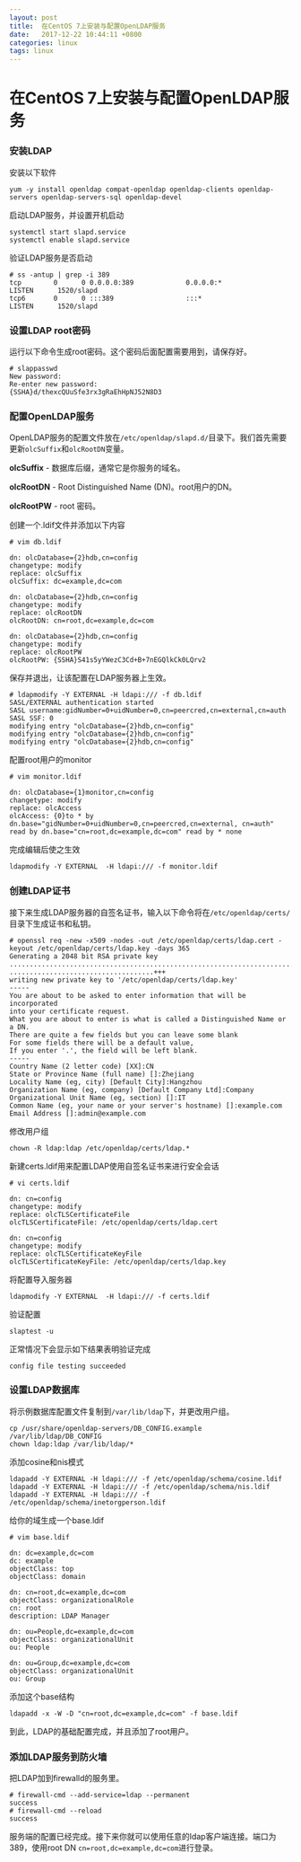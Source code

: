 ```yaml
---
layout: post
title:  在CentOS 7上安装与配置OpenLDAP服务
date:   2017-12-22 10:44:11 +0800
categories: linux
tags: linux
---
```

# 在CentOS 7上安装与配置OpenLDAP服务
    
### 安装LDAP
安装以下软件

    yum -y install openldap compat-openldap openldap-clients openldap-servers openldap-servers-sql openldap-devel
    
启动LDAP服务，并设置开机启动

    systemctl start slapd.service
    systemctl enable slapd.service
    
验证LDAP服务是否启动

    # ss -antup | grep -i 389
    tcp        0      0 0.0.0.0:389             0.0.0.0:*               LISTEN      1520/slapd          
    tcp6       0      0 :::389                  :::*                    LISTEN      1520/slapd

### 设置LDAP root密码
运行以下命令生成root密码。这个密码后面配置需要用到，请保存好。

    # slappasswd
    New password: 
    Re-enter new password: 
    {SSHA}d/thexcQUuSfe3rx3gRaEhHpNJ52N8D3
    
### 配置OpenLDAP服务
OpenLDAP服务的配置文件放在`/etc/openldap/slapd.d/`目录下。我们首先需要更新`olcSuffix`和`olcRootDN`变量。

**olcSuffix** - 数据库后缀，通常它是你服务的域名。

**olcRootDN** - Root Distinguished Name (DN)。root用户的DN。

**olcRootPW** - root 密码。

创建一个.ldif文件并添加以下内容
    
    # vim db.ldif

    dn: olcDatabase={2}hdb,cn=config
    changetype: modify
    replace: olcSuffix
    olcSuffix: dc=example,dc=com
    
    dn: olcDatabase={2}hdb,cn=config
    changetype: modify
    replace: olcRootDN
    olcRootDN: cn=root,dc=example,dc=com

    dn: olcDatabase={2}hdb,cn=config
    changetype: modify
    replace: olcRootPW
    olcRootPW: {SSHA}S41s5yYWezC3Cd+B+7nEGQlkCk0LQrv2

保存并退出，让该配置在LDAP服务器上生效。

    # ldapmodify -Y EXTERNAL -H ldapi:/// -f db.ldif
    SASL/EXTERNAL authentication started
    SASL username:gidNumber=0+uidNumber=0,cn=peercred,cn=external,cn=auth
    SASL SSF: 0
    modifying entry "olcDatabase={2}hdb,cn=config"
    modifying entry "olcDatabase={2}hdb,cn=config"
    modifying entry "olcDatabase={2}hdb,cn=config"
    
配置root用户的monitor
    
    # vim monitor.ldif
    
    dn: olcDatabase={1}monitor,cn=config
    changetype: modify
    replace: olcAccess
    olcAccess: {0}to * by dn.base="gidNumber=0+uidNumber=0,cn=peercred,cn=external, cn=auth" read by dn.base="cn=root,dc=example,dc=com" read by * none

完成编辑后使之生效

    ldapmodify -Y EXTERNAL  -H ldapi:/// -f monitor.ldif
    
### 创建LDAP证书

接下来生成LDAP服务器的自签名证书，输入以下命令将在`/etc/openldap/certs/`目录下生成证书和私钥。

    # openssl req -new -x509 -nodes -out /etc/openldap/certs/ldap.cert -keyout /etc/openldap/certs/ldap.key -days 365
    Generating a 2048 bit RSA private key
    ...............................................................................................................................+++
    ....................................+++
    writing new private key to '/etc/openldap/certs/ldap.key'
    -----
    You are about to be asked to enter information that will be incorporated
    into your certificate request.
    What you are about to enter is what is called a Distinguished Name or a DN.
    There are quite a few fields but you can leave some blank
    For some fields there will be a default value,
    If you enter '.', the field will be left blank.
    -----
    Country Name (2 letter code) [XX]:CN
    State or Province Name (full name) []:Zhejiang
    Locality Name (eg, city) [Default City]:Hangzhou
    Organization Name (eg, company) [Default Company Ltd]:Company
    Organizational Unit Name (eg, section) []:IT
    Common Name (eg, your name or your server's hostname) []:example.com
    Email Address []:admin@example.com

修改用户组

    chown -R ldap:ldap /etc/openldap/certs/ldap.*

新建certs.ldif用来配置LDAP使用自签名证书来进行安全会话

    # vi certs.ldif

    dn: cn=config
    changetype: modify
    replace: olcTLSCertificateFile
    olcTLSCertificateFile: /etc/openldap/certs/ldap.cert

    dn: cn=config
    changetype: modify
    replace: olcTLSCertificateKeyFile
    olcTLSCertificateKeyFile: /etc/openldap/certs/ldap.key

将配置导入服务器

    ldapmodify -Y EXTERNAL  -H ldapi:/// -f certs.ldif
    
验证配置

    slaptest -u
    
正常情况下会显示如下结果表明验证完成

    config file testing succeeded
    
### 设置LDAP数据库

将示例数据库配置文件复制到`/var/lib/ldap`下，并更改用户组。

    cp /usr/share/openldap-servers/DB_CONFIG.example /var/lib/ldap/DB_CONFIG
    chown ldap:ldap /var/lib/ldap/*
    
添加cosine和nis模式

    ldapadd -Y EXTERNAL -H ldapi:/// -f /etc/openldap/schema/cosine.ldif
    ldapadd -Y EXTERNAL -H ldapi:/// -f /etc/openldap/schema/nis.ldif 
    ldapadd -Y EXTERNAL -H ldapi:/// -f /etc/openldap/schema/inetorgperson.ldif
    
给你的域生成一个base.ldif

    # vim base.ldif
    
    dn: dc=example,dc=com
    dc: example
    objectClass: top
    objectClass: domain

    dn: cn=root,dc=example,dc=com
    objectClass: organizationalRole
    cn: root
    description: LDAP Manager

    dn: ou=People,dc=example,dc=com
    objectClass: organizationalUnit
    ou: People

    dn: ou=Group,dc=example,dc=com
    objectClass: organizationalUnit
    ou: Group

添加这个base结构

    ldapadd -x -W -D "cn=root,dc=example,dc=com" -f base.ldif

到此，LDAP的基础配置完成，并且添加了root用户。

### 添加LDAP服务到防火墙

把LDAP加到firewalld的服务里。
    
    # firewall-cmd --add-service=ldap --permanent
    success
    # firewall-cmd --reload
    success 
    
服务端的配置已经完成。接下来你就可以使用任意的ldap客户端连接。端口为389，使用root DN `cn=root,dc=example,dc=com`进行登录。

